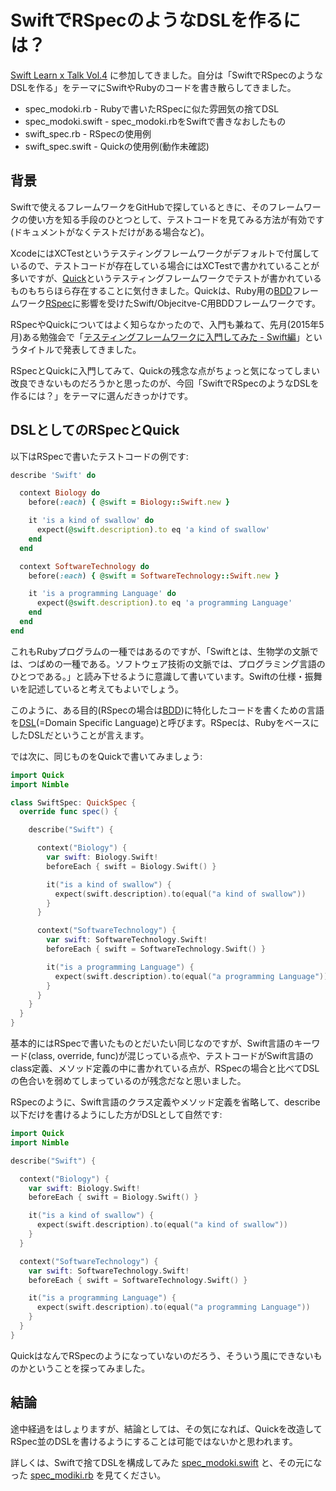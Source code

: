 # SwiftでRSpecのようなDSLを作るには？

[Swift Learn x Talk Vol.4](https://www.facebook.com/events/1438326419807588/) に参加してきました。自分は「SwiftでRSpecのようなDSLを作る」をテーマにSwiftやRubyのコードを書き散らしてきました。

* spec_modoki.rb - Rubyで書いたRSpecに似た雰囲気の捨てDSL
* spec_modoki.swift - spec_modoki.rbをSwiftで書きなおしたもの
* swift_spec.rb - RSpecの使用例
* swift_spec.swift - Quickの使用例(動作未確認)


## 背景

Swiftで使えるフレームワークをGitHubで探しているときに、そのフレームワークの使い方を知る手段のひとつとして、テストコードを見てみる方法が有効です(ドキュメントがなくテストだけがある場合など)。

XcodeにはXCTestというテスティングフレームワークがデフォルトで付属しているので、テストコードが存在している場合にはXCTestで書かれていることが多いですが、[Quick](https://github.com/Quick/Quick)というテスティングフレームワークでテストが書かれているものもちらほら存在することに気付きました。Quickは、Ruby用の[BDD](http://ja.wikipedia.org/wiki/ビヘイビア駆動開発)フレームワーク[RSpec](http://rspec.info)に影響を受けたSwift/Objecitve-C用BDDフレームワークです。

RSpecやQuickについてはよく知らなかったので、入門も兼ねて、先月(2015年5月)ある勉強会で「[テスティングフレームワークに入門してみた - Swift編](http://www.slideshare.net/hisakunifujimoto/testing-framework-for-swift)」というタイトルで発表してきました。

RSpecとQuickに入門してみて、Quickの残念な点がちょっと気になってしまい改良できないものだろうかと思ったのが、今回「SwiftでRSpecのようなDSLを作るには？」をテーマに選んだきっかけです。


## DSLとしてのRSpecとQuick

以下はRSpecで書いたテストコードの例です:

```ruby
describe 'Swift' do

  context Biology do
    before(:each) { @swift = Biology::Swift.new }

    it 'is a kind of swallow' do
      expect(@swift.description).to eq 'a kind of swallow'
    end
  end

  context SoftwareTechnology do
    before(:each) { @swift = SoftwareTechnology::Swift.new }

    it 'is a programming Language' do
      expect(@swift.description).to eq 'a programming Language'
    end
  end
end
```

これもRubyプログラムの一種ではあるのですが、「Swiftとは、生物学の文脈では、つばめの一種である。ソフトウェア技術の文脈では、プログラミング言語のひとつである。」と読み下せるように意識して書いています。Swiftの仕様・振舞いを記述していると考えてもよいでしょう。

このように、ある目的(RSpecの場合は[BDD](http://ja.wikipedia.org/wiki/ビヘイビア駆動開発))に特化したコードを書くための言語を[DSL](http://ja.wikipedia.org/wiki/ドメイン固有言語)(=Domain Specific Language)と呼びます。RSpecは、RubyをベースにしたDSLだということが言えます。

では次に、同じものをQuickで書いてみましょう:

```swift
import Quick
import Nimble

class SwiftSpec: QuickSpec {
  override func spec() {

    describe("Swift") {

      context("Biology") {
        var swift: Biology.Swift!
        beforeEach { swift = Biology.Swift() }

        it("is a kind of swallow") {
          expect(swift.description).to(equal("a kind of swallow"))
        }
      }

      context("SoftwareTechnology") {
        var swift: SoftwareTechnology.Swift!
        beforeEach { swift = SoftwareTechnology.Swift() }

        it("is a programming Language") {
          expect(swift.description).to(equal("a programming Language"))
        }
      }
    }
  }
}
```

基本的にはRSpecで書いたものとだいたい同じなのですが、Swift言語のキーワード(class, override, func)が混じっている点や、テストコードがSwift言語のclass定義、メソッド定義の中に書かれている点が、RSpecの場合と比べてDSLの色合いを弱めてしまっているのが残念だなと思いました。

RSpecのように、Swift言語のクラス定義やメソッド定義を省略して、describe以下だけを書けるようにした方がDSLとして自然です:

```swift
import Quick
import Nimble

describe("Swift") {

  context("Biology") {
    var swift: Biology.Swift!
    beforeEach { swift = Biology.Swift() }

    it("is a kind of swallow") {
      expect(swift.description).to(equal("a kind of swallow"))
    }
  }

  context("SoftwareTechnology") {
    var swift: SoftwareTechnology.Swift!
    beforeEach { swift = SoftwareTechnology.Swift() }

    it("is a programming Language") {
      expect(swift.description).to(equal("a programming Language"))
    }
  }
}
```

QuickはなんでRSpecのようになっていないのだろう、そういう風にできないものかということを探ってみました。

## 結論

途中経過をはしょりますが、結論としては、その気になれば、Quickを改造してRSpec並のDSLを書けるようにすることは可能ではないかと思われます。

詳しくは、Swiftで捨てDSLを構成してみた [spec_modoki.swift](https://github.com/hisa/SwiftLearnTalk/blob/master/20150606/spec_modoki.swift) と、その元になった [spec_modiki.rb](https://github.com/hisa/SwiftLearnTalk/blob/master/20150606/spec_modoki.rb) を見てください。
